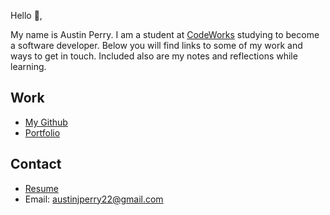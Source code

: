 Hello 👋, 

My name is Austin Perry. I am a student at [CodeWorks](https://boisecodeworks.com) studying to become a software developer. Below you will find links to some of my work and ways to get in touch. Included also are my notes and reflections while learning. 

## Work

* [My Github](https://github.com/AustinPerry22)
* [Portfolio](https://AustinPerry22.github.io/)

## Contact

* [Resume](https://AustinPerry22.github.io/resume)
* Email: austinjperry22@gmail.com
